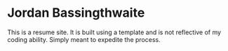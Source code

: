 # Jordan Bassingthwaite

This is a resume site. It is built using a template and is not reflective of my coding ability. Simply meant to expedite the process.

